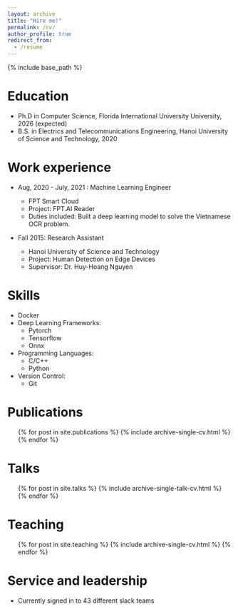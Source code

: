```yaml
---
layout: archive
title: "Hire me!"
permalink: /cv/
author_profile: true
redirect_from:
  - /resume
---
```


{% include base_path %}

Education
======
* Ph.D in Computer Science, Florida International University University, 2026 (expected)
* B.S. in Electrics and Telecommunications Engineering, Hanoi University of Science and Technology, 2020

Work experience
======
* Aug, 2020 - July, 2021 : Machine Learning Engineer
  * FPT Smart Cloud
  * Project: FPT.AI Reader
  * Duties included: Built a deep learning model to solve the Vietnamese OCR problem. 

* Fall 2015: Research Assistant
  * Hanoi University of Science and Technology
  * Project: Human Detection on Edge Devices 
  * Supervisor: Dr. Huy-Hoang Nguyen
  
Skills
======
* Docker
* Deep Learning Frameworks:
  * Pytorch
  * Tensorflow
  * Onnx
* Programming Languages:
  * C/C++
  * Python
* Version Control:
  * Git

Publications
======
  <ul>{% for post in site.publications %}
    {% include archive-single-cv.html %}
  {% endfor %}</ul>
  
Talks
======
  <ul>{% for post in site.talks %}
    {% include archive-single-talk-cv.html %}
  {% endfor %}</ul>
  
Teaching
======
  <ul>{% for post in site.teaching %}
    {% include archive-single-cv.html %}
  {% endfor %}</ul>
  
Service and leadership
======
* Currently signed in to 43 different slack teams
